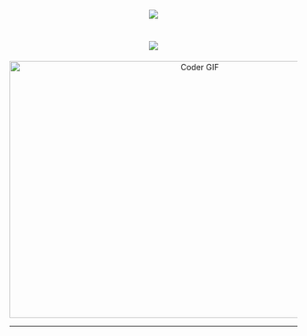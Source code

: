 <h1 align="center">
    <img src="https://readme-typing-svg.herokuapp.com/?font=Righteous&size=35&center=true&vCenter=true&width=700&height=100&duration=7000&lines=I'm+James+Frans+Rizky+Tambunan;" />
</h1>
<h1 align="center">
    <img src="https://readme-typing-svg.herokuapp.com/?font=Righteous&size=35&center=true&vCenter=true&width=500&height=70&duration=4000&lines=Welcome+to+my+profile!;" />
</h1>
<div align="center">
    <img alt="Coder GIF" height=450 width=650 src="https://cdn.dribbble.com/users/730703/screenshots/6581243/avento.gif" />
    <br>
</div>
<hr/>
